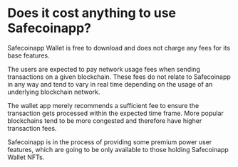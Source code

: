 # Does it cost anything to use Safecoinapp?

Safecoinapp Wallet is free to download and does not charge any fees for its base features.

The users are expected to pay network usage fees when sending transactions on a given blockchain. These fees do not relate to Safecoinapp in any way and tend to vary in real time depending on the usage of an underlying blockchain network.

The wallet app merely recommends a sufficient fee to ensure the transaction gets processed within the expected time frame. More popular blockchains tend to be more congested and therefore have higher transaction fees.

Safecoinapp is in the process of providing some premium power user features, which are going to be only available to those holding Safecoinapp Wallet NFTs.
